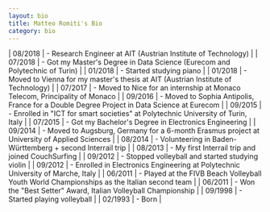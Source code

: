 ```yaml
---
layout: bio
title: Matteo Romiti's Bio
category: bio
---
```

| 08/2018 | - Research Engineer at AIT (Austrian Institute of Technology) |
| 07/2018 | - Got my Master's Degree in Data Science (Eurecom and Polytechnic of Turin) |
| 01/2018 | - Started studying piano |
| 01/2018 | - Moved to Vienna for my master's thesis at AIT (Austrian Institute of Technology) |
| 07/2017 | - Moved to Nice for an internship at Monaco Telecom, Principality of Monaco |
| 09/2016 | - Moved to Sophia Antipolis, France for a Double Degree Project in Data Science at Eurecom |
| 09/2015 | - Enrolled in "ICT for smart societies" at Polytechnic University of Turin, Italy |
| 07/2015 | - Got my Bachelor's Degree in Electronics Engineering |
| 09/2014 | - Moved to Augsburg, Germany for a 6-month Erasmus project at University of Applied Sciences |
| 08/2014 | - Volunteering in Baden-Württemberg + second Interrail trip |
| 08/2013 | - My first Interrail trip and joined CouchSurfing |
| 09/2012 | - Stopped volleyball and started studying violin |
| 09/2012 | - Enrolled in Electronics Engineering at Polytechnic University of Marche, Italy |
| 06/2011 | - Played at the FIVB Beach Volleyball Youth World Championships as the Italian second team |
| 06/2011 | - Won the "Best Setter" Award, Italian Volleyball Championship |
| 09/1998 | - Started playing volleyball |
| 02/1993 | - Born |